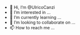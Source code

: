 - 👋 Hi, I’m @UlricoCanzi
- 👀 I’m interested in ...
- 🌱 I’m currently learning ...
- 💞️ I’m looking to collaborate on ...
- 📫 How to reach me ...

<!---
UlricoCanzi/UlricoCanzi is a ✨ special ✨ repository because its `README.md` (this file) appears on your GitHub profile.
You can click the Preview link to take a look at your changes.
--->
